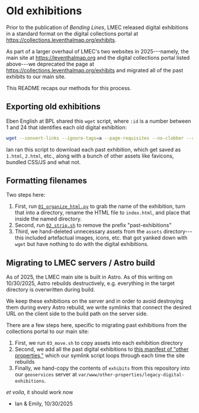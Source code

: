 # Old exhibitions

Prior to the publication of *Bending Lines*, LMEC released digital exhibitions in a standard format on the digital collections portal at <https://collections.leventhalmap.org/exhibits>.

As part of a larger overhaul of LMEC's two websites in 2025---namely, the main site at <https://leventhalmap.org> and the digital collections portal listed above---we deprecated the page at <https://collections.leventhalmap.org/exhibits> and migrated all of the past exhibits to our main site.

This README recaps our methods for this process.

## Exporting old exhibitions

Eben English at BPL shared this `wget` script, where `:id` is a number between 1 and 24 that identifies each old digital exhibition:

```bash
wget --convert-links --ignore-tags=a --page-requisites --no-clobber --recursive https://collections.leventhalmap.org/exhibits/:id
```

Ian ran this script to download each past exhibition, which get saved as `1.html`, `2.html`, etc., along with a bunch of other assets like favicons, bundled CSS/JS and what not. 

## Formatting filenames

Two steps here:

1. First, run [`01_organize_html.py`](/processing/01_organize_html.py) to grab the name of the exhibition, turn that into a directory, rename the HTML file to `index.html`, and place that inside the named directory.
2. Second, run [`02_strip.sh`](/processing/02_strip.sh) to remove the prefix "past-exhibitions"
3. Third, we hand-deleted unnecessary assets from the `assets` directory---this included artefactual images, icons, etc. that got yanked down with `wget` but have nothing to do with the digital exhibitions.

## Migrating to LMEC servers / Astro build

As of 2025, the LMEC main site is built in Astro. As of this writing on 10/30/2025, Astro rebuilds destructively, e.g. everything in the target directory is overwritten during build.

We keep these exhibitions on the server and in order to avoid destroying them during every Astro rebuild, we write symlinks that connect the desired URL on the client side to the build path on the server side.

There are a few steps here, specific to migrating past exhibitions from the collections portal to our main site:

1. First, we run `03_move.sh` to copy assets into each exhibition directory 
2. Second, we add all the past digital exhibitions to [this manifest of "other properties,"](https://github.com/bplmaps/lmec-main-site-astro/blob/main/public/other-properties-manifest.yaml) which our symlink script loops through each time the site rebuilds
3. Finally, we hand-copy the contents of `exhibits` from this repository into our `geoservices` server at `var/www/other-properties/legacy-digital-exhibitions`.

*et voila*, it should work now

- Ian & Emily, 10/30/2025
